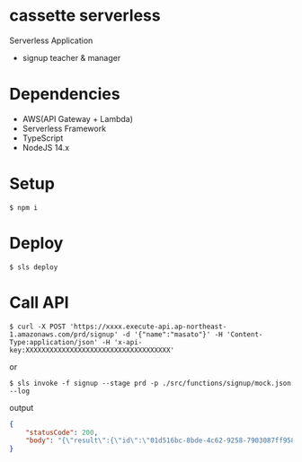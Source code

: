 # cassette serverless

Serverless Application
- signup teacher & manager

# Dependencies

- AWS(API Gateway + Lambda)
- Serverless Framework
- TypeScript
- NodeJS 14.x

# Setup

```
$ npm i
```

# Deploy

```
$ sls deploy
```

# Call API

```
$ curl -X POST 'https://xxxx.execute-api.ap-northeast-1.amazonaws.com/prd/signup' -d '{"name":"masato"}' -H 'Content-Type:application/json' -H 'x-api-key:XXXXXXXXXXXXXXXXXXXXXXXXXXXXXXXXXXXX'
```
or
```
$ sls invoke -f signup --stage prd -p ./src/functions/signup/mock.json --log
```

output
```json
{
    "statusCode": 200,
    "body": "{\"result\":{\"id\":\"01d516bc-8bde-4c62-9258-7903087ff958\",\"userId\":\"5192c975-7684-46c0-8c36-859d760d3a82\",\"user\":{\"id\":\"5192c975-7684-46c0-8c36-859d760d3a82\",\"cognito_username\":\"tmp\",\"email\":\"someone@gmail.com\",\"role\":\"teacher\",\"createdAt\":\"2021-02-25T02:28:06.382Z\",\"updatedAt\":\"2021-02-25T02:28:06.382Z\",\"__typename\":\"User\"},\"name\":\"taro\",\"english_name\":\"taro\",\"phone_number\":\"00099998888\",\"address\":\"Tokyo, Japan\",\"available_days\":{\"items\":[],\"nextToken\":null,\"__typename\":\"ModelTeacherAvailableDayConnection\"},\"biography\":null,\"nationality\":\"Japan\",\"meeting_url\":null,\"createdAt\":\"2021-02-25T02:28:06.532Z\",\"updatedAt\":\"2021-02-25T02:28:06.532Z\",\"__typename\":\"Teacher\"}}"
}
```